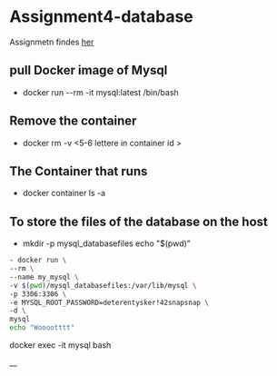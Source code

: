 # Assignment4-database

Assignmetn findes [her](https://github.com/datsoftlyngby/soft2019spring-databases/blob/master/assignments/assignment4.md)


## pull Docker image of Mysql
- docker run --rm -it mysql:latest /bin/bash

## Remove the container
- docker rm -v <5-6 lettere in container id >

## The Container that runs
- docker container ls -a 

## To store the files of the database on the host

- mkdir -p mysql_databasefiles echo "$(pwd)"

```sh
- docker run \
--rm \
--name my_mysql \
-v $(pwd)/mysql_databasefiles:/var/lib/mysql \
-p 3306:3306 \
-e MYSQL_ROOT_PASSWORD=deterentysker!42snapsnap \
-d \
mysql
echo "Wooootttt"

```

docker exec -it mysql bash

__

